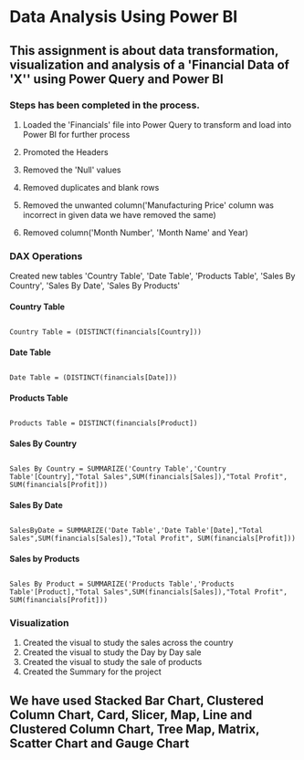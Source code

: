 # Data Analysis Using Power BI

## This assignment is about data transformation, visualization and analysis of a 'Financial Data of 'X'' using Power Query and Power BI

### Steps has been completed in the process.

1. Loaded the 'Financials' file into Power Query to transform and load into Power  BI for further process

2. Promoted the Headers

3. Removed the 'Null' values

4. Removed duplicates and blank rows

5. Removed the unwanted column('Manufacturing Price' column was incorrect in given data we have removed the same)

7. Removed column('Month Number', 'Month Name' and Year)

### DAX Operations

Created new tables 'Country Table', 'Date Table', 'Products Table', 'Sales By Country', 'Sales By Date', 'Sales By Products'

#### Country Table
##
    Country Table = (DISTINCT(financials[Country]))

#### Date Table
##
    Date Table = (DISTINCT(financials[Date]))

#### Products Table
##
    Products Table = DISTINCT(financials[Product])

#### Sales By Country
##
    Sales By Country = SUMMARIZE('Country Table','Country Table'[Country],"Total Sales",SUM(financials[Sales]),"Total Profit", SUM(financials[Profit]))

#### Sales By Date
##
    SalesByDate = SUMMARIZE('Date Table','Date Table'[Date],"Total Sales",SUM(financials[Sales]),"Total Profit", SUM(financials[Profit]))
   
#### Sales by Products
##
    Sales By Product = SUMMARIZE('Products Table','Products Table'[Product],"Total Sales",SUM(financials[Sales]),"Total Profit", SUM(financials[Profit]))

### Visualization

1. Created the visual to study the sales across the country
2. Created the visual to study the Day by Day sale
3. Created the visual to study the sale of products
5. Created the Summary for the project

## We have used Stacked Bar Chart, Clustered Column Chart, Card, Slicer, Map, Line and Clustered Column Chart, Tree Map, Matrix, Scatter Chart and Gauge Chart


